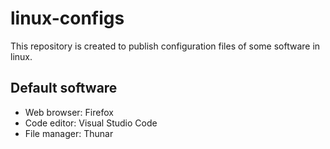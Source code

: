# linux-configs
This repository is created to publish configuration files of some software in linux.

## Default software
- Web browser: Firefox
- Code editor: Visual Studio Code
- File manager: Thunar